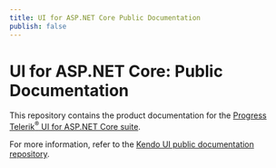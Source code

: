 ```yaml
---
title: UI for ASP.NET Core Public Documentation
publish: false
---
```


# UI for ASP.NET Core: Public Documentation

This repository contains the product documentation for the [Progress Telerik<sup>®</sup> UI for ASP.NET Core suite](http://docs.telerik.com/aspnet-core/introduction).

For more information, refer to the [Kendo UI public documentation repository](https://github.com/telerik/kendo/blob/production/docs/README.md).
